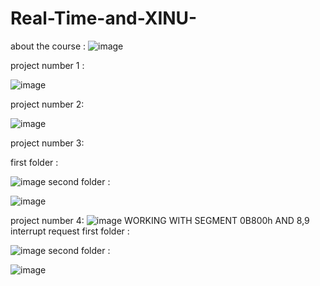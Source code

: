 # Real-Time-and-XINU-

about the course :
![image](https://user-images.githubusercontent.com/68581379/168417096-0f0d70df-b830-483a-a8f7-97b8c026b8a6.png)

project number 1 :

![image](https://user-images.githubusercontent.com/68581379/168417140-09a236bb-f682-4e9c-a3ec-013f2bb3b52a.png)

project number 2:

![image](https://user-images.githubusercontent.com/68581379/168417160-10fdfdea-4425-45ba-b51e-c69a8c54fbad.png)

project number 3:

first folder :

![image](https://user-images.githubusercontent.com/68581379/168417201-9ce552c1-7e5d-4be8-a75e-5b2a983c9292.png)
second folder :

![image](https://user-images.githubusercontent.com/68581379/168417223-93aafa4c-e089-4fbb-8e80-f33db877d748.png)

project number 4: ![image](https://user-images.githubusercontent.com/68581379/168417254-bb93f17f-9a07-44ec-9e4c-9fb9e1bdfbb9.png)
WORKING WITH SEGMENT 0B800h AND 8,9 interrupt request
first folder :

![image](https://user-images.githubusercontent.com/68581379/168417268-58e6538f-1d18-4c05-a61c-fcd71e65dc4a.png)
second folder :

![image](https://user-images.githubusercontent.com/68581379/168417292-e11b1306-5e1f-4c45-a521-aecb6c45dd77.png)
